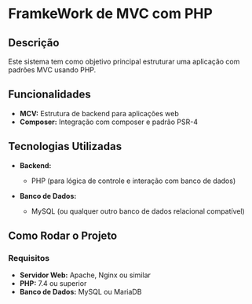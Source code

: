 # FramkeWork de MVC com PHP

## Descrição

Este sistema tem como objetivo principal estruturar uma aplicação com padrões MVC usando PHP.

## Funcionalidades

- **MCV:** Estrutura de backend para aplicações web
- **Composer:** Integração com composer e padrão PSR-4

## Tecnologias Utilizadas
  
- **Backend:**  
  - PHP (para lógica de controle e interação com banco de dados)

- **Banco de Dados:**  
  - MySQL (ou qualquer outro banco de dados relacional compatível)

## Como Rodar o Projeto

### Requisitos

- **Servidor Web:** Apache, Nginx ou similar
- **PHP:** 7.4 ou superior
- **Banco de Dados:** MySQL ou MariaDB
